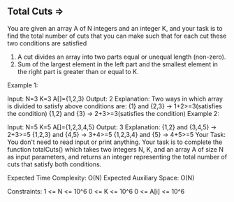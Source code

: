 Total Cuts  =>
----------


 

You are given an array A of N integers and an integer K, and your task is to find the total number of cuts that you can make such that for each cut these two conditions are satisfied
1. A cut divides an array into two parts equal or unequal length (non-zero).
2. Sum of the largest element in the left part and the smallest element in the right part is greater than or equal to K.

Example 1:

Input:
N=3
K=3
A[]={1,2,3}
Output:
2
Explanation:
Two ways in which array is divided to satisfy above conditions are:
{1} and {2,3} -> 1+2>=3(satisfies the condition)
{1,2} and {3} -> 2+3>=3(satisfies the condition)
Example 2:

Input:
N=5
K=5
A[]={1,2,3,4,5}
Output:
3
Explanation:
{1,2} and {3,4,5} -> 2+3>=5
{1,2,3} and {4,5} -> 3+4>=5
{1,2,3,4} and {5} -> 4+5>=5
Your Task:
You don't need to read input or print anything. Your task is to complete the function totalCuts() which takes two integers N, K, and an array A of size N as input parameters, and returns an integer representing the total number of cuts that satisfy both conditions.

Expected Time Complexity: O(N)
Expected Auxiliary Space: O(N)

Constraints:
1 <= N <= 10^6
0 <= K <= 10^6
0 <= A[i] <= 10^6
